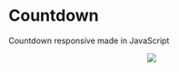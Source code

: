 

# <h1>Countdown</h1>
<p>Countdown responsive made in JavaScript</p>
<div align="center"> <img src="https://i.postimg.cc/MTvrdpFF/Captura-de-pantalla-2022-03-28-225112.png"> </div>
<!-- [![Captura-de-pantalla-2022-03-28-225112.png](https://i.postimg.cc/MTvrdpFF/Captura-de-pantalla-2022-03-28-225112.png)](https://postimg.cc/TLv9PfGV) -->
